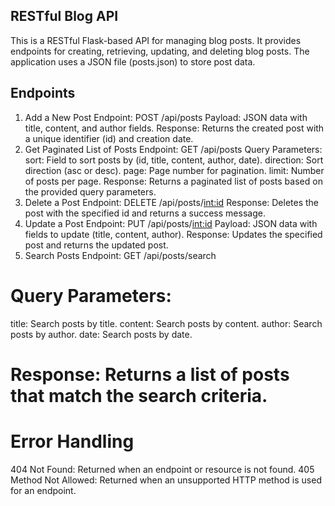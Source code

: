 ## RESTful Blog API
This is a RESTful Flask-based API for managing blog posts. It provides endpoints for creating, retrieving, updating, and deleting blog posts. The application uses a JSON file (posts.json) to store post data.

## Endpoints
1. Add a New Post
Endpoint: POST /api/posts
Payload: JSON data with title, content, and author fields.
Response: Returns the created post with a unique identifier (id) and creation date.
2. Get Paginated List of Posts
Endpoint: GET /api/posts
Query Parameters:
sort: Field to sort posts by (id, title, content, author, date).
direction: Sort direction (asc or desc).
page: Page number for pagination.
limit: Number of posts per page.
Response: Returns a paginated list of posts based on the provided query parameters.
3. Delete a Post
Endpoint: DELETE /api/posts/<int:id>
Response: Deletes the post with the specified id and returns a success message.
4. Update a Post
Endpoint: PUT /api/posts/<int:id>
Payload: JSON data with fields to update (title, content, author).
Response: Updates the specified post and returns the updated post.
5. Search Posts
Endpoint: GET /api/posts/search
# Query Parameters:
title: Search posts by title.
content: Search posts by content.
author: Search posts by author.
date: Search posts by date.
# Response: Returns a list of posts that match the search criteria.
# Error Handling
404 Not Found:
Returned when an endpoint or resource is not found.
405 Method Not Allowed:
Returned when an unsupported HTTP method is used for an endpoint.
